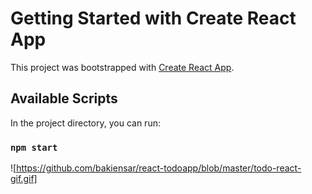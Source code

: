 # Getting Started with Create React App

This project was bootstrapped with [Create React App](https://github.com/facebook/create-react-app).

## Available Scripts

In the project directory, you can run:

### `npm start`

![https://github.com/bakiensar/react-todoapp/blob/master/todo-react-gif.gif]
